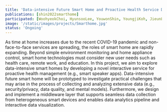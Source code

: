 ```yaml
---
title: 'Data-intensive Future Smart Home and Proactive Health Service Design Research '
publications: [shin2022smarthome]
participated: [WoohyeokChoi, HyunsooLee, YouwonShin, YoungjiKoh, JieunLim]
image: '/static/images/projects/Smarthome.jpg'
status: 'Ongoing'
---
```


As time at home increases due to the recent COVID-19 pandemic and non-face-to-face services are spreading, the roles of smart home are rapidly expanding. Beyond simple environment monitoring and home appliance control, smart home technologies must consider new user needs such as health care, remote work, and education. In this project, we aim to explore data-intensive smart homes by developing a novel interactive service for proactive health management (e.g., smart speaker apps). Data-intensive future smart home will be prototyped to investigate practical challenges that may arise in the process of collecting and analyzing extensive data (e.g., security/privacy, data quality, and mental models). Furthermore, we design and implement a middleware layer that supports seamless data collection from heterogeneous smart devices and enables data analytics pipeline and interactive data visualization.
